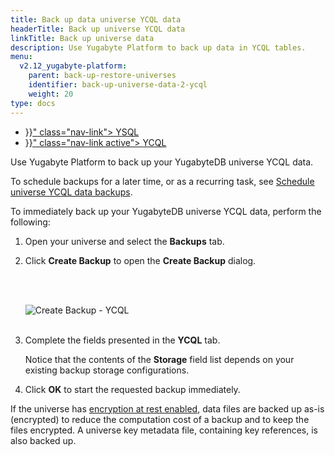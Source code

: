 ```yaml
---
title: Back up data universe YCQL data
headerTitle: Back up universe YCQL data
linkTitle: Back up universe data
description: Use Yugabyte Platform to back up data in YCQL tables.
menu:
  v2.12_yugabyte-platform:
    parent: back-up-restore-universes
    identifier: back-up-universe-data-2-ycql
    weight: 20
type: docs
---
```


<ul class="nav nav-tabs-alt nav-tabs-yb">

  <li >
    <a href="{{< relref "./ysql.md" >}}" class="nav-link">
      <i class="icon-postgres" aria-hidden="true"></i>
      YSQL
    </a>
  </li>

  <li >
    <a href="{{< relref "./ycql.md" >}}" class="nav-link active">
      <i class="icon-cassandra" aria-hidden="true"></i>
      YCQL
    </a>
  </li>

</ul>

Use Yugabyte Platform to back up your YugabyteDB universe YCQL data.

To schedule backups for a later time, or as a recurring task, see [Schedule universe YCQL data backups](../../schedule-data-backups/ycql).

To immediately back up your YugabyteDB universe YCQL data, perform the following:

1. Open your universe and select the **Backups** tab.

1. Click **Create Backup** to open the **Create Backup** dialog.

    <br/><br/>

    ![Create Backup - YCQL](/images/yp/create-backup-ycql.png)<br><br>

1. Complete the fields presented in the **YCQL** tab.

    Notice that the contents of the **Storage** field list depends on your existing backup storage configurations.

1. Click **OK** to start the requested backup immediately.

If the universe has [encryption at rest enabled](../../../security/enable-encryption-at-rest), data files are backed up as-is (encrypted) to reduce the computation cost of a backup and to keep the files encrypted. A universe key metadata file, containing key references, is also backed up.
